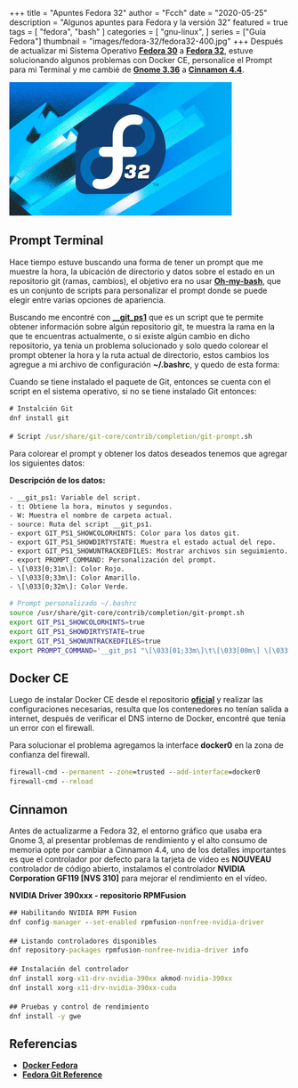 +++
title = "Apuntes Fedora 32"
author = "Fcch"
date = "2020-05-25"
description = "Algunos apuntes para Fedora y la versión 32"
featured = true
tags = [
    "fedora",
    "bash"
]
categories = [
    "gnu-linux",
]
series = ["Guía Fedora"]
thumbnail = "images/fedora-32/fedora32-400.jpg"
+++
Después de actualizar mi Sistema Operativo [**Fedora 30**](https://getfedora.org/es/) a [**Fedora 32**](https://getfedora.org/es/), estuve solucionando algunos problemas con Docker CE, personalice el Prompt para mi Terminal y me cambié de [**Gnome 3.36**](https://www.gnome.org/) a [**Cinnamon 4.4**](https://es.wikipedia.org/wiki/Cinnamon).

<!--more-->

![](/images/fedora-32/fedora32-400.jpg)

## Prompt Terminal

Hace tiempo estuve buscando una forma de tener un prompt que me muestre la hora, la ubicación de directorio y datos sobre el estado en un repositorio git (ramas, cambios), el objetivo era no usar [**Oh-my-bash**](https://github.com/ohmybash/oh-my-bash), que es un conjunto de scripts para personalizar el prompt donde se puede elegir entre varias opciones de apariencia.

Buscando me encontré con [**__git_ps1**](https://fedoraproject.org/wiki/Git_quick_reference) que es un script que te permite obtener información sobre algún repositorio git, te muestra la rama en la que te encuentras actualmente, o si existe algún cambio en dicho repositorio, ya tenia un problema solucionado y solo quedo colorear el prompt obtener la hora y la ruta actual de directorio, estos cambios los agregue a mi archivo de configuración **~/.bashrc**, y quedo de esta forma: 

Cuando se tiene instalado el paquete de Git, entonces se cuenta con el script en el sistema operativo, si no se tiene instalado Git entonces: 

```cmd
# Instalción Git
dnf install git

# Script /usr/share/git-core/contrib/completion/git-prompt.sh  
```

Para colorear el prompt y obtener los datos deseados tenemos que agregar los siguientes datos:

**Descripción de los datos:**

```text
- __git_ps1: Variable del script.
- t: Obtiene la hora, minutos y segundos.
- W: Muestra el nombre de carpeta actual.
- source: Ruta del script __git_ps1.
- export GIT_PS1_SHOWCOLORHINTS: Color para los datos git.
- export GIT_PS1_SHOWDIRTYSTATE: Muestra el estado actual del repo.
- export GIT_PS1_SHOWUNTRACKEDFILES: Mostrar archivos sin seguimiento.
- export PROMPT_COMMAND: Personalización del prompt.
- \[\033[0;31m\]: Color Rojo.
- \[\033[0;33m\]: Color Amarillo.
- \[\033[0;32m\]: Color Verde.
```

```bash
# Prompt personalizado ~/.bashrc
source /usr/share/git-core/contrib/completion/git-prompt.sh
export GIT_PS1_SHOWCOLORHINTS=true
export GIT_PS1_SHOWDIRTYSTATE=true
export GIT_PS1_SHOWUNTRACKEDFILES=true
export PROMPT_COMMAND='__git_ps1 "\[\033[01;33m\]\t\[\033[00m\] \[\033[01;31m\][\W]\[\033[00m\]" " \\\$ "'
```

## Docker CE

Luego de instalar Docker CE desde el repositorio [**oficial**](https://docs.docker.com/engine/install/fedora/) y realizar las configuraciones necesarias, resulta que los contenedores no tenían salida a internet, después de verificar el DNS interno de Docker, encontré que tenia un error con el firewall.

Para solucionar el problema agregamos la interface **docker0** en la zona de confianza del firewall.

```cmd
firewall-cmd --permanent --zone=trusted --add-interface=docker0
firewall-cmd --reload
```

## Cinnamon 

Antes de actualizarme a Fedora 32, el entorno gráfico que usaba era Gnome 3, al presentar problemas de rendimiento y el alto consumo de memoria opte por cambiar a Cinnamon 4.4, uno de los detalles importantes es que el controlador por defecto para la tarjeta de vídeo es **NOUVEAU** controlador de código abierto, instalamos el controlador **NVIDIA Corporation GF119 [NVS 310]** para mejorar el rendimiento en el vídeo.

**NVIDIA Driver 390xxx - repositorio RPMFusion**

```cmd
## Habilitando NVIDIA RPM Fusion
dnf config-manager --set-enabled rpmfusion-nonfree-nvidia-driver

## Listando controladores disponibles
dnf repository-packages rpmfusion-nonfree-nvidia-driver info

## Instalación del controlador
dnf install xorg-x11-drv-nvidia-390xx akmod-nvidia-390xx
dnf install xorg-x11-drv-nvidia-390xx-cuda

## Pruebas y control de rendimiento
dnf install -y gwe
```

## Referencias

- [**Docker Fedora**](https://docs.docker.com/engine/install/fedora/)
- [**Fedora Git Reference**](https://fedoraproject.org/wiki/Git_quick_reference)